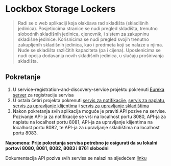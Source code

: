 # Lockbox Storage Lockers
> Radi se o web aplikaciji koja olakšava rad skladišta (skladišnih jedinica). Posjetiocima stranice se nudi pregled skladišta, trenutno slobodnih skladišnih jedinica, cjenovnik, i sistem za zakupninu skladišne jedinice. Korisnicima se nudi pregled svojih trenutno zakupljenih skladišnih jedinica, kao i predmeta koji se nalaze u njima. Nude se skladišta različitih kapaciteta (pa i cijena). Uposlenicima se nudi opcija dodavanja novih skladišnih jedinica, u slučaju proširivanja skladišta.

## Pokretanje
1. U service-registration-and-discovery-service projektu pokrenuti [Eureka server](service-registration-and-discovery-service/src/main/java/com/nwt/serviceregistrationanddiscoveryservice/ServiceRegistrationAndDiscoveryServiceApplication.java) za registraciju servisa
2. U ostala četiri projekta pokrenuti [servis za notifikacije](Notifications/src/main/java/com/nwt/notifications/NotificationsApplication.java), [servis za naplatu](Billings/src/main/java/com/nwt/billings/BillingsApplication.java), [servis za upravljanje klijentima](usercontrol/src/main/java/com/nwt/usercontrol/UsercontrolApplication.java) i [servis za upravljanje skladištima](storagecontrol/src/main/java/com/nwt/storagecontrol/StoragecontrolApplication.java)   
3. Nakon pokretanja svih aplikacija moguće je praviti API pozive na servise. Pozivanje API-ja za notifikacije se vrši na localhost portu 8080, API-ja za naplatu na localhost portu 8081, API-ja za upravljanje klijentima na localhost portu 8082, te API-ja za upravljanje skladištima na localhost portu 8083.
  
**Napomena: Prije pokretanja servisa potrebno je osigurati da su lokalni portovi 8080, 8081, 8082, 8083 i 8761 slobodni**

Dokumentacija API poziva svih servisa se nalazi na sljedećem [linku](https://drive.google.com/drive/u/1/folders/15kWRg2Xz1RkCOJllQ7k5LrisLRp52Fo9)
